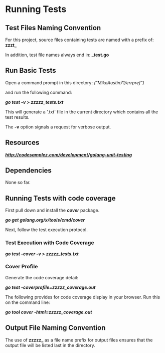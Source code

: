 # Running Tests

## Test Files Naming Convention
For this project, source files containing tests are named with a prefix of: **zzzt_**

In addition, test file names always end in: **_test.go**


## Run Basic Tests
Open a command prompt in this directory:
 *("MikeAustin71/errpref")*

and run the following command:

***go test -v > zzzzz_tests.txt***

This will generate a '.txt' file in the current directory which 
contains all the test results. 

The **-v** option signals a request for verbose output.

## Resources
***http://codesamplez.com/development/golang-unit-testing***

## Dependencies
None so far.

## Running Tests with code coverage

First pull down and install the ***cover*** package.

***go get golang.org/x/tools/cmd/cover***
  
Next, follow the test execution protocol.  
  
### Test Execution with Code Coverage

***go test -cover -v > zzzzz_tests.txt***  
     

### Cover Profile

Generate the code coverage detail:

***go test -coverprofile=zzzzz_coverage.out***

The following provides for code coverage display in your
browser. Run this on the command line:

  ***go tool cover -html=zzzzz_coverage.out***

## Output File Naming Convention
The use of **zzzzz_** as a file name prefix for output files ensures
that the output file will be listed last in the directory.
